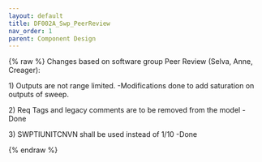 ```yaml
---
layout: default
title: DF002A_Swp_PeerReview
nav_order: 1
parent: Component Design
---
```

{% raw %}
Changes based on software group Peer Review (Selva, Anne, Creager):

1\) Outputs are not range limited. -Modifications done to add saturation
on outputs of sweep.

2\) Req Tags and legacy comments are to be removed from the model - Done

3\) SWPTIUNITCNVN shall be used instead of 1/10 -Done

{% endraw %}